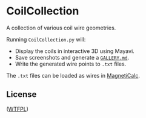# CoilCollection

A collection of various coil wire geometries.

Running `CoilCollection.py` will:
- Display the coils in interactive 3D using Mayavi.
- Save screenshots and generate a [`GALLERY.md`](GALLERY.md).
- Write the generated wire points to `.txt` files.

The `.txt` files can be loaded as wires in [MagnetiCalc](https://github.com/shredEngineer/MagnetiCalc).

## License

([WTFPL](http://www.wtfpl.net/faq/))
